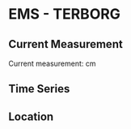 # EMS - TERBORG

## Current Measurement

Current measurement: <Value topic="rivers/pegel-online/EMS/TERBORG/measurementValue"/> cm

## Time Series

<TimeSeries topic="rivers/pegel-online/EMS/TERBORG/measurementValue" period="week" />

## Location

<WorldMap>
  <Marker lat="53.29270399689946" lon="7.396102412436918" labelTopic="rivers/pegel-online/EMS/TERBORG" />
</WorldMap>
